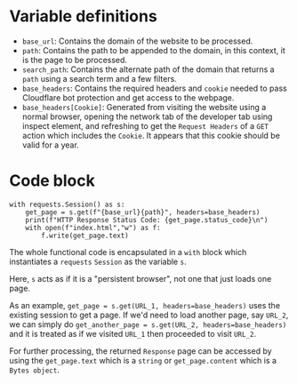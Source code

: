 # Variable definitions
- `base_url`: Contains the domain of the website to be processed.
- `path`: Contains the path to be appended to the domain, in this context, it is the page to be processed.
- `search_path`: Contains the alternate path of the domain that returns a `path` using a search term and a few filters.
- `base_headers`: Contains the required headers and `cookie` needed to pass Cloudflare bot protection and get access to the webpage.
- `base_headers[Cookie]`: Generated from visiting the website using a normal browser, opening the network tab of the developer tab using inspect element, and refreshing to get the `Request Headers` of a `GET` action which includes the `Cookie`. It appears that this cookie should be valid for a year.

# Code block
```python3
with requests.Session() as s:
    get_page = s.get(f"{base_url}{path}", headers=base_headers)
    print(f"HTTP Response Status Code: {get_page.status_code}\n")
    with open(f"index.html","w") as f:
        f.write(get_page.text)
```
The whole functional code is encapsulated in a `with` block which instantiates a `requests` `Session` as the variable `s`.

Here, `s` acts as if it is a "persistent browser", not one that just loads one page.

As an example, `get_page = s.get(URL_1, headers=base_headers)` uses the existing session to get a page. If we'd need to load another page, say `URL_2`, we can simply do `get_another_page = s.get(URL_2, headers=base_headers)` and it is treated as if we visited `URL_1` then proceeded to visit `URL_2`.

For further processing, the returned `Response` page can be accessed by using the `get_page.text` which is a `string` or `get_page.content` which is a `Bytes object`.
